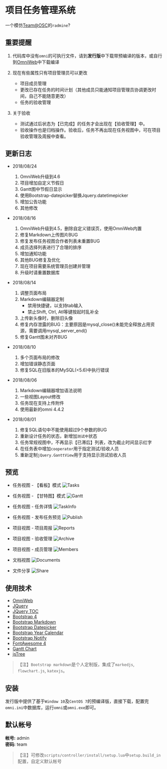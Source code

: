 # 项目任务管理系统

一个模仿[Team@OSC](https://team.oschina.net)的`radmine`?

## 重要提醒

1. 代码库中没有`omni`的可执行文件，请到**发行版**中下载带预编译的版本，或自行到[OmniWeb](https://gitee.com/love_linger/OmniWeb.git)中下载编译

2. 现在有些属性只有项目管理员可以更改

    * 项目成员管理
    * 更改已存在任务的时间计划（其他成员只能通知项目管理员协调更改时间，自己不能随意更改）
    * 任务的验收管理

3. 关于验收

    * 测试通过后状态为【已完成】的任务才会出现在【验收管理】中。
    * 验收操作也是归档操作。验收后，任务不再出现在任务视图中，可在项目验收管理及周报中查看。

## 更新日志

* 2018/08/24
    1. OmniWeb升级到4.6
    2. 项目增加自定义节假日
    3. Gantt图中节假日显示
    4. 使用Bootstrap-datepicker替换Jquery.datetimepicker
    5. 增加公告功能
    6. 其他修改

* 2018/08/16
    1. OmniWeb升级到4.5，删除自定义错误页，使用OmniWeb内置
    2. 修复Markdown上传图片BUG
    3. 修复发布任务视图合作者列表未重置BUG
    4. 成员选择列表进行了合理的排序
    5. 增加通知功能
    6. 其他BUG修复及优化
    7. 现在项目需要系统管理员创建并管理
    8. 升级时请重置数据库

* 2018/08/14  
    1. 调整页面布局
    2. Markdown编辑器定制
        * 禁用快捷键，以支持tab输入
        * 禁止Shift, Ctrl, Atl等键按起时乱补全
    3. 上传新头像时，删除旧头像
    4. 修复内存泄露的BUG：主要原因是mysql_close()未能完全释放占用资源，需要调用mysql_server_end()
    5. 修复Gantt图未对齐BUG

* 2018/08/10
    1. 多个页面布局的修改
    2. 增加错误静态页面
    3. 修复SQL在旧版本的MySQL(<5.6)中执行错误

* 2018/08/06

    1. Markdown编辑器增加语法说明
    2. 一些视图Layout修改
    3. 任务现在支持上传附件
    4. 使用最新的omni 4.4.2

* 2018/08/01

    1. 修复SQL语句中不能使用超过9个参数的BUG
    2. 重新设计任务的状态，新增加`测试中`状态
    3. 任务常规视图中，不再显示【已滞后】列表，改为截止时间显示红字
    4. 在任务表中增加`cooperator`用于指定测试/验收人员
    5. 重新定制`jQuery.GanttView`用于支持显示测试验收人员 

## 预览

* 任务视图 - 【看板】模式
![Tasks](/preview/preview.png)

* 任务视图 - 【甘特图】模式
![Gantt](/preview/gantt.png)

* 任务视图 - 任务详情
![TaskInfo](/preview/task.png)

* 任务视图 - 发布任务预览
![Publish](/preview/publish.png)

* 项目视图 - 项目周报
![Reports](/preview/reports.png)

* 项目视图 - 验收管理
![Archive](/preview/archive.png)

* 项目视图 - 成员管理
![Members](/preview/members.png)

* 文档视图
![Documents](/preview/documents.png)

* 文件分享
![Share](/preview/share.png)

## 使用技术

* [OmniWeb](https://gitee.com/love_linger/OmniWeb.git)
* [JQuery](https://jquery.com)
* [JQuery TOC](http://github.com/ndabas/toc)
* [Bootstrap 4](http://getbootstrap.com/)
* [Bootstrap Markdown](https://github.com/toopay/bootstrap-markdown)
* [Bootstrap Datepicker](https://github.com/uxsolutions/bootstrap-datepicker)
* [Bootstrap Year Calendar](https://github.com/Paul-DS/bootstrap-year-calendar)
* [Bootstrap Notify](https://github.com/mouse0270/bootstrap-notify)
* [FontAwesome 4](http://www.fontawesome.com.cn/)
* [Gantt Chart](https://github.com/982964399/jQuery-ganttView)
* [jsTree](https://www.jstree.com)

> 【注】`Bootstrap markdown`是个人定制版，集成了`markedjs`, `flowchart.js`, `katexjs`。

## 安装

发行版中提供了基于`Window 10`及`CentOS 7`的预编译版，直接下载，配置完`omni.ini`中数据库，运行`omni`或`omni.exe`即可。

## 默认帐号

**帐号:** admin  
**密码:** team

>【注】可修改`scripts/controller/install/setup.lua`中`setup.build_in`配置，自定义默认帐号